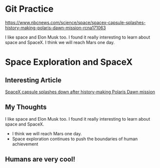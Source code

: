 # Git Practice

https://www.nbcnews.com/science/space/spacex-capsule-splashes-history-making-polaris-dawn-mission-rcna171063

I like space and Elon Musk too. I found it really interesting to learn about space and SpaceX. I think we will reach Mars one day. 

# Space Exploration and SpaceX

## Interesting Article
[SpaceX capsule splashes down after history-making Polaris Dawn mission](https://www.nbcnews.com/science/space/spacex-capsule-splashes-history-making-polaris-dawn-mission-rcna171063)

## My Thoughts
I like space and Elon Musk too. I found it really interesting to learn about space and SpaceX. 

- I think we will reach Mars one day. 
- Space exploration continues to push the boundaries of human achievement

Humans are very cool!
---
